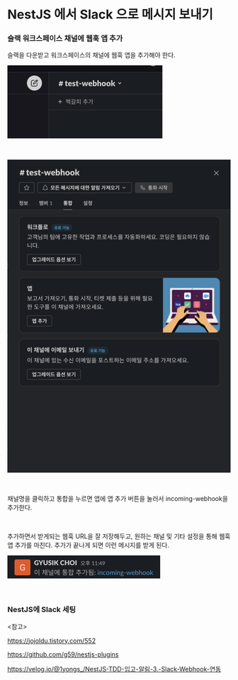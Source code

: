 # NestJS 에서 Slack 으로 메시지 보내기

### 슬랙 워크스페이스 채널에 웹훅 앱 추가

슬랙을 다운받고 워크스페이스의 채널에 웹훅 앱을 추가해야 한다.

![1](images/1.png)

<br>

![2](images/2.png)

<br>

채널명을 클릭하고 통합을 누르면 앱에 앱 추가 버튼을 눌러서 incoming-webhook을 추가한다.

<br>

추가하면서 받게되는 웹훅 URL을 잘 저장해두고, 원하는 채널 및 기타 설정을 통해 웹훅 앱 추가를 마친다. 추가가 끝나게 되면 이런 메시지를 받게 된다.

![3](images/3.png)

<br>

### NestJS에 Slack 세팅



<참고>

https://jojoldu.tistory.com/552

https://github.com/g59/nestjs-plugins

https://velog.io/@1yongs_/NestJS-TDD-입고-알림-3.-Slack-Webhook-연동